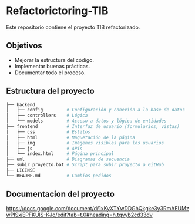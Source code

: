 # Refactorictoring-TIB

Este repositorio contiene el proyecto TIB refactorizado.

## Objetivos
- Mejorar la estructura del código.
- Implementar buenas prácticas.
- Documentar todo el proceso.


## Estructura del proyecto
```bash
├── backend
│   ├── config         # Configuración y conexión a la base de datos
│   ├── controllers    # Lógica
│   └── models         # Acceso a datos y lógica de entidades
├── frontend           # Interfaz de usuario (formularios, vistas)
│   ├── css            # Estilos 
│   ├── html           # Maquetación de la página
│   ├── img            # Imágenes visibles para los usuarios
│   ├── js             # APIs 
│   └── index.html     # Página principal
├── uml                # Diagramas de secuencia
├── subir_proyecto.bat # Script para subir proyecto a GitHub
├── LICENSE
└── README.md          # Cambios pedidos
```

## Documentacion del proyecto
https://docs.google.com/document/d/1xKyXTYwDDGhQkgke3y3RmAEUMzwPISxjEPFKUlS-KJo/edit?tab=t.0#heading=h.tqvyb2cd33dv  
